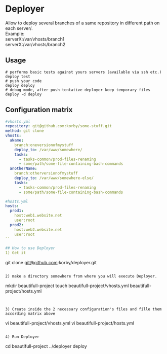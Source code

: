 # Deployer
Allow to deploy several branches of a same repository in different path on each server/.  
Example:  
serverX:/var/vhosts/branch1  
serverX:/var/vhosts/branch2  

## Usage
```
# performs basic tests against yours servers (available via ssh etc.)
deploy test
# push your code
deploy deploy
# debug mode, after push tentative deployer keep temporary files
deploy -d deploy
```

## Configuration matrix
```yaml
#vhosts.yml
repository: git@github.com:korby/some-stuff.git
method: git clone
vhosts:
  aName:
    branch:oneversionofmystuff
    deploy_to: /var/www/somewhere/
    tasks:
      - tasks-common/prod-files-renaming
      - some/path/some-file-containing-bash-commands
  anotherName:
    branch:otherversionofmystuff
    deploy_to: /var/www/somewhere-else/
    tasks:
      - tasks-common/prod-files-renaming
      - some/path/some-file-containing-bash-commands
```
```yaml
#hosts.yml
hosts:
  prod1:
    host:web1.website.net
    user:root
  prod2:
    host:web2.website.net
    user:root
``

## How to use Deployer
1) Get it
```
git clone git@github.com:korby/deployer.git
```

2) make a directory somewhere from where you will execute Deployer.
```
mkdir beautifull-project
touch beautifull-project/vhosts.yml beautifull-project/hosts.yml
```


3) Create inside the 2 necessary configuration's files and fille them according matrix above
```
vi beautifull-project/vhosts.yml 
vi beautifull-project/hosts.yml
```

4) Run Deployer
```
cd beautifull-project
../deployer deploy
```



